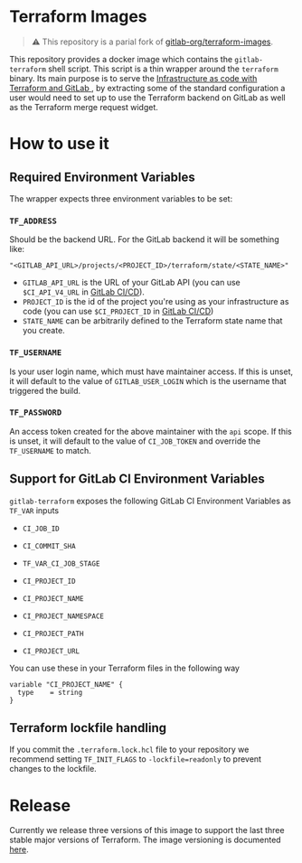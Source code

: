 # Terraform Images

> ⚠️ This repository is a parial fork of [gitlab-org/terraform-images](https://gitlab.com/gitlab-org/terraform-images.git).

This repository provides a docker image which contains the `gitlab-terraform` shell script. This script is a thin wrapper around the `terraform` binary. Its main purpose is to serve the [Infrastructure as code with Terraform and GitLab
](https://docs.gitlab.com/ee/user/infrastructure/), by extracting some of the standard configuration a user would need to set up to use the Terraform backend on GitLab as well as the Terraform merge request widget.

# How to use it

## Required Environment Variables

The wrapper expects three environment variables to be set:

### `TF_ADDRESS`

Should be the backend URL. For the GitLab backend it will be something like:

`"<GITLAB_API_URL>/projects/<PROJECT_ID>/terraform/state/<STATE_NAME>"`

- `GITLAB_API_URL` is the URL of your GitLab API (you can use `$CI_API_V4_URL` in [GitLab CI/CD](https://docs.gitlab.com/ee/ci/variables/index.html)).
- `PROJECT_ID` is the id of the project you're using as your infrastructure as code (you can use `$CI_PROJECT_ID` in [GitLab CI/CD](https://docs.gitlab.com/ee/ci/variables/index.html))
- `STATE_NAME` can be arbitrarily defined to the Terraform state name that you create.

### `TF_USERNAME`

Is your user login name, which must have maintainer access. If this is unset, it will default to the value of `GITLAB_USER_LOGIN` which is the username that triggered the build.

### `TF_PASSWORD`

An access token created for the above maintainer with the `api` scope. If this is unset, it will default to the value of `CI_JOB_TOKEN` and override the `TF_USERNAME` to match.

## Support for GitLab CI Environment Variables

`gitlab-terraform` exposes the following GitLab CI Environment Variables as `TF_VAR` inputs

- `CI_JOB_ID`

- `CI_COMMIT_SHA`

- `TF_VAR_CI_JOB_STAGE`

- `CI_PROJECT_ID`

- `CI_PROJECT_NAME`

- `CI_PROJECT_NAMESPACE`

- `CI_PROJECT_PATH`

- `CI_PROJECT_URL`

You can use these in your Terraform files in the following way

```
variable "CI_PROJECT_NAME" {
  type    = string
}
```

## Terraform lockfile handling

If you commit the `.terraform.lock.hcl` file to your repository we recommend setting `TF_INIT_FLAGS` to `-lockfile=readonly` to prevent changes to the lockfile.

# Release

Currently we release three versions of this image to support the last three stable major versions of Terraform.
The image versioning is documented [here](https://docs.gitlab.com/ee/user/infrastructure/iac/gitlab_terraform_helpers.html#terraform-images).
